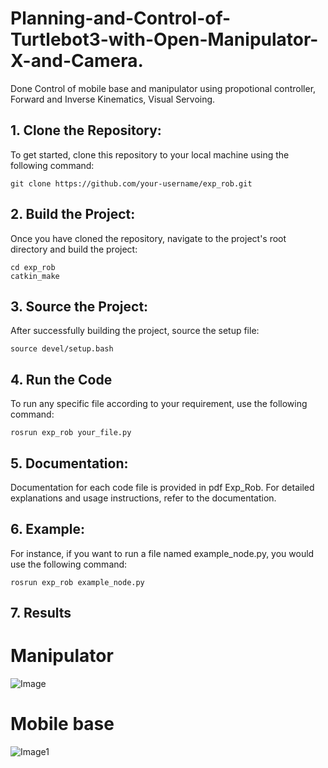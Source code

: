 # Planning-and-Control-of-Turtlebot3-with-Open-Manipulator-X-and-Camera.
Done Control of mobile base and manipulator using propotional controller, Forward and Inverse Kinematics, Visual Servoing.

## 1. Clone the Repository:
   
To get started, clone this repository to your local machine using the following command:
```
git clone https://github.com/your-username/exp_rob.git
```

## 2. Build the Project:
   
Once you have cloned the repository, navigate to the project's root directory and build the project:
```
cd exp_rob
catkin_make
```

## 3. Source the Project:
   
After successfully building the project, source the setup file:
```
source devel/setup.bash
```

## 4. Run the Code

To run any specific file according to your requirement, use the following command:
```
rosrun exp_rob your_file.py
```

## 5. Documentation:
   
Documentation for each code file is provided in pdf Exp_Rob. For detailed explanations and usage instructions, refer to the documentation.

## 6. Example:
   
For instance, if you want to run a file named example_node.py, you would use the following command:
```
rosrun exp_rob example_node.py
```
## 7. Results

# Manipulator
![Image](Open_Manipulator.gif)

# Mobile base
![Image1](Mobile_Base_Control.gif)
